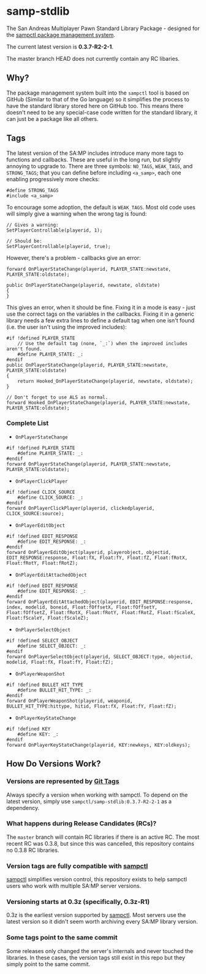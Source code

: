 # samp-stdlib

The San Andreas Multiplayer Pawn Standard Library Package - designed for the
[sampctl package management system](http://sampctl.com).

The current latest version is **0.3.7-R2-2-1**.

The master branch HEAD does not currently contain any RC libaries.

## Why?

The package management system built into the `sampctl` tool is based on GitHub
(Similar to that of the Go language) so it simplifies the process to have the
standard library stored here on GitHub too. This means there doesn't need to be
any special-case code written for the standard library, it can just be a package
like all others.

## Tags

The latest version of the SA:MP includes introduce many more tags to functions and callbacks.  These
are useful in the long run, but slightly annoying to upgrade to.  There are three symbols:
`NO_TAGS`, `WEAK_TAGS`, and `STRONG_TAGS`; that you can define before including `<a_samp>`, each one
enabling progressively more checks:

```pawn
#define STRONG_TAGS
#include <a_samp>
```

To encourage some adoption, the default is `WEAK_TAGS`.  Most old code uses will simply give a
warning when the wrong tag is found:

```pawn
// Gives a warning:
SetPlayerControllable(playerid, 1);

// Should be:
SetPlayerControllable(playerid, true);
```

However, there's a problem - callbacks give an error:

```pawn
forward OnPlayerStateChange(playerid, PLAYER_STATE:newstate, PLAYER_STATE:oldstate);

public OnPlayerStateChange(playerid, newstate, oldstate)
{
}
```

This gives an error, when it should be fine.  Fixing it in a mode is easy - just use the correct
tags on the variables in the callbacks.  Fixing it in a generic library needs a few extra lines to
define a default tag when one isn't found (i.e. the user isn't using the improved includes):

```pawn
#if !defined PLAYER_STATE
	// Use the default tag (none, `_:`) when the improved includes aren't found.
	#define PLAYER_STATE: _:
#endif
public OnPlayerStateChange(playerid, PLAYER_STATE:newstate, PLAYER_STATE:oldstate)
{
	return Hooked_OnPlayerStateChange(playerid, newstate, oldstate);
}

// Don't forget to use ALS as normal.
forward Hooked_OnPlayerStateChange(playerid, PLAYER_STATE:newstate, PLAYER_STATE:oldstate);
```

### Complete List

* `OnPlayerStateChange`

```pawn
#if !defined PLAYER_STATE
	#define PLAYER_STATE: _:
#endif
forward OnPlayerStateChange(playerid, PLAYER_STATE:newstate, PLAYER_STATE:oldstate);
```

* `OnPlayerClickPlayer`

```pawn
#if !defined CLICK_SOURCE
	#define CLICK_SOURCE: _:
#endif
forward OnPlayerClickPlayer(playerid, clickedplayerid, CLICK_SOURCE:source);
```

* `OnPlayerEditObject`

```pawn
#if !defined EDIT_RESPONSE
	#define EDIT_RESPONSE: _:
#endif
forward OnPlayerEditObject(playerid, playerobject, objectid, EDIT_RESPONSE:response, Float:fX, Float:fY, Float:fZ, Float:fRotX, Float:fRotY, Float:fRotZ);
```

* `OnPlayerEditAttachedObject`

```pawn
#if !defined EDIT_RESPONSE
	#define EDIT_RESPONSE: _:
#endif
forward OnPlayerEditAttachedObject(playerid, EDIT_RESPONSE:response, index, modelid, boneid, Float:fOffsetX, Float:fOffsetY, Float:fOffsetZ, Float:fRotX, Float:fRotY, Float:fRotZ, Float:fScaleX, Float:fScaleY, Float:fScaleZ);
```

* `OnPlayerSelectObject`

```pawn
#if !defined SELECT_OBJECT
	#define SELECT_OBJECT: _:
#endif
forward OnPlayerSelectObject(playerid, SELECT_OBJECT:type, objectid, modelid, Float:fX, Float:fY, Float:fZ);
```

* `OnPlayerWeaponShot`

```pawn
#if !defined BULLET_HIT_TYPE
	#define BULLET_HIT_TYPE: _:
#endif
forward OnPlayerWeaponShot(playerid, weaponid, BULLET_HIT_TYPE:hittype, hitid, Float:fX, Float:fY, Float:fZ);
```

* `OnPlayerKeyStateChange`

```pawn
#if !defined KEY
	#define KEY: _:
#endif
forward OnPlayerKeyStateChange(playerid, KEY:newkeys, KEY:oldkeys);
```

## How Do Versions Work?

### Versions are represented by [Git Tags](https://help.github.com/articles/working-with-tags/)

Always specify a version when working with sampctl. To depend on the latest
version, simply use `sampctl/samp-stdlib:0.3.7-R2-2-1` as a dependency.

### What happens during Release Candidates (RCs)?

The `master` branch will contain RC libraries if there is an active RC. The most
recent RC was 0.3.8, but since this was cancelled, this repository contains no
0.3.8 RC libraries.

### Version tags are fully compatible with [sampctl](https://github.com/Southclaws/sampctl/wiki/Dependencies#versioning)

[sampctl](http://bit.ly/sampctl) simplifies version control, this repository
exists to help sampctl users who work with multiple SA:MP server versions.

### Versioning starts at 0.3z (specifically, 0.3z-R1)

0.3z is the earliest version supported by [sampctl](http://bit.ly/sampctl). Most
servers use the latest version so it didn't seem worth archiving every SA:MP
library version.

### Some tags point to the same commit

Some releases only changed the server's internals and never touched the
libraries. In these cases, the version tags still exist in this repo but they
simply point to the same commit.
